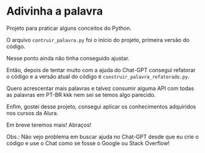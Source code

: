 # Adivinha a palavra
Projeto para praticar alguns conceitos do Python.

O arquivo `contruir_palavra.py` foi o início do projeto, primeira versão do código.

Nesse ponto ainda não tinha conseguido ajustar.

Então, depois de tentar muito com a ajuda do Chat-GPT consegui refatorar o código e a versão atual do código é `construir_palavra_refatorado.py`.

Quero acrescentar mais palavras e talvez consumir alguma API com todas as palavras em PT-BR kkk nem sei se temos algo parecido.

Enfim, gostei desse projeto, consegui aplicar os conhecimentos adquiridos nos cursos da Alura.

Em breve teremos mais! Abraços!

Obs.: Não vejo problema em buscar ajuda no Chat-GPT desde que eu crie o código e use o Chat como se fosse o Google ou Stack Overflow!
